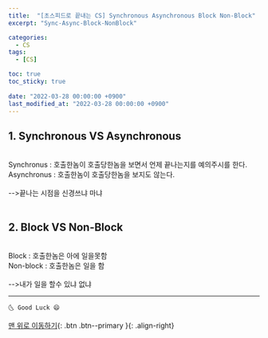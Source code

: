 ```yaml
---
title:  "[초스피드로 끝내는 CS] Synchronous Asynchronous Block Non-Block"
excerpt: "Sync-Async-Block-NonBlock"

categories:
  - CS
tags:
  - [CS]

toc: true
toc_sticky: true
 
date: "2022-03-28 00:00:00 +0900"
last_modified_at: "2022-03-28 00:00:00 +0900"
---
```


## 1. Synchronous VS Asynchronous 

<br>
Synchronus : 호출한놈이 호출당한놈을 보면서 언제 끝나는지를 예의주시를 한다.
<br>
Asynchronus : 호출한놈이 호출당한놈을 보지도 않는다.
<br>
<br>
-->끝나는 시점을 신경쓰냐 마냐

<br>
<br>

## 2. Block VS Non-Block

<br>
Block : 호출한놈은 아에 일을못함
<br>
Non-block : 호출한놈은 일을 함
<br>
<br>
-->내가 일을 할수 있냐 없냐

<br>




***
    🌜 Good Luck 😄


[맨 위로 이동하기](#){: .btn .btn--primary }{: .align-right}